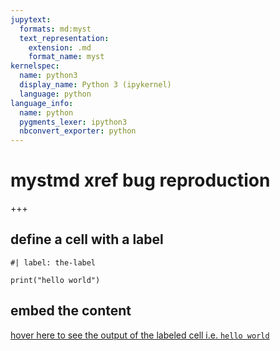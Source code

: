 ```yaml
---
jupytext:
  formats: md:myst
  text_representation:
    extension: .md
    format_name: myst
kernelspec:
  name: python3
  display_name: Python 3 (ipykernel)
  language: python
language_info:
  name: python
  pygments_lexer: ipython3
  nbconvert_exporter: python
---
```


# mystmd xref bug reproduction

+++

## define a cell with a label

```{code-cell} ipython3
#| label: the-label

print("hello world")
```

## embed the content

[hover here to see the output of the labeled cell i.e. `hello world`](#the-label)
